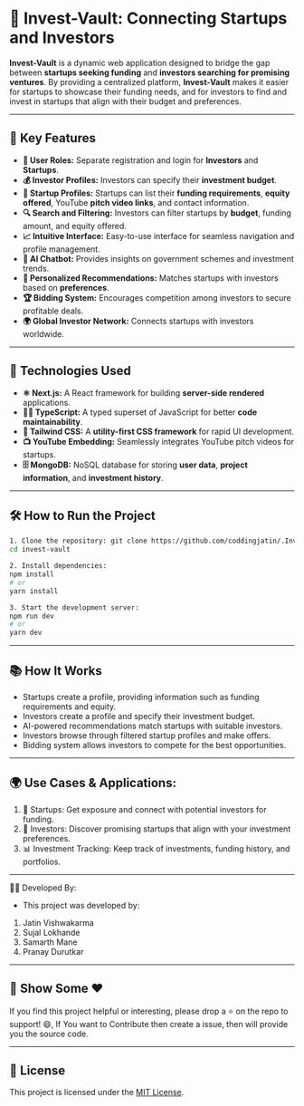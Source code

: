 # 💼 Invest-Vault: Connecting Startups and Investors

**Invest-Vault** is a dynamic web application designed to bridge the gap between **startups seeking funding** and **investors searching for promising ventures**. By providing a centralized platform, **Invest-Vault** makes it easier for startups to showcase their funding needs, and for investors to find and invest in startups that align with their budget and preferences.

---

## 🌟 Key Features

- **👤 User Roles:** Separate registration and login for **Investors** and **Startups**.
- **💰 Investor Profiles:** Investors can specify their **investment budget**.
- **🚀 Startup Profiles:** Startups can list their **funding requirements**, **equity offered**, YouTube **pitch video links**, and contact information.
- **🔍 Search and Filtering:** Investors can filter startups by **budget**, funding amount, and equity offered.
- **📈 Intuitive Interface:** Easy-to-use interface for seamless navigation and profile management.
- **🤖 AI Chatbot:** Provides insights on government schemes and investment trends.
- **📌 Personalized Recommendations:** Matches startups with investors based on **preferences**.
- **🏆 Bidding System:** Encourages competition among investors to secure profitable deals.
- **🌍 Global Investor Network:** Connects startups with investors worldwide.

---

## 🧠 Technologies Used

- **⚛️ Next.js:** A React framework for building **server-side rendered** applications.
- **🧑‍💻 TypeScript:** A typed superset of JavaScript for better **code maintainability**.
- **🎨 Tailwind CSS:** A **utility-first CSS framework** for rapid UI development.
- **📺 YouTube Embedding:** Seamlessly integrates YouTube pitch videos for startups.
- **🗄️ MongoDB:** NoSQL database for storing **user data**, **project information**, and **investment history**.

---

## 🛠️ How to Run the Project

```bash
1. Clone the repository: git clone https://github.com/coddingjatin/.Invest-Vault.git
cd invest-vault

2. Install dependencies:
npm install
# or
yarn install

3. Start the development server:
npm run dev
# or
yarn dev
```
---

## 📚 How It Works
- Startups create a profile, providing information such as funding requirements and equity.
- Investors create a profile and specify their investment budget.
- AI-powered recommendations match startups with suitable investors.
- Investors browse through filtered startup profiles and make offers.
- Bidding system allows investors to compete for the best opportunities.
  
---

## 🌍 Use Cases & Applications:
1. 🌱 Startups: Get exposure and connect with potential investors for funding.
2. 💼 Investors: Discover promising startups that align with your investment preferences.
3. 📊 Investment Tracking: Keep track of investments, funding history, and portfolios.

---

👨‍💻 Developed By:
- This project was developed by: 
1. Jatin Vishwakarma
2. Sujal Lokhande
3. Samarth Mane
4. Pranay Durutkar

---

## 🌟 Show Some ❤️
If you find this project helpful or interesting, please drop a ⭐ on the repo to support! 😄, If You want to Contribute then create a issue, then will provide you the source code.

---

## 📜 License

This project is licensed under the [MIT License](LICENSE).

